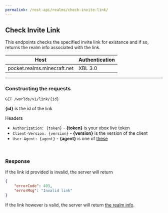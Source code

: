 ```yaml
---
permalink: /rest-api/realms/check-invite-link/
---
```

## Check Invite Link
This endpoints checks the specified invite link for existance and if so, returns the realm info associated with the link.

| Host                        | Authentication |
| --------------------------- | -------------- |
| pocket.realms.minecraft.net | XBL 3.0        |

---

### Constructing the requests
```
GET /worlds/v1/link/{id}
```

**{id}** is the id of the link

Headers  
* `Authorization: {token}`    - **{token}** is your xbox live token  
* `Client-Version: {version}` - **{version}** is the version of the client
* `User-Agent: {agent}`       - **{agent}** is one of [these](../../#user-agents)

<br>

### Response
If the link id provided is invalid, the server will return
```json
{
    "errorCode": 403,
    "errorMsg": "Invalid link"
}
```

If the link however is valid, the server will return [the realm info](../realm-info/).
